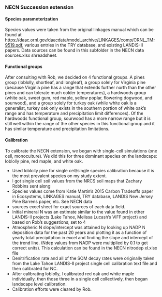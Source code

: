 ### NECN Succession extension

#### Species parameterization
Species values were taken from the original linkages manual which can be found at https://daac.ornl.gov/daacdata/model_archive/LINKAGES/comp/ORNL_TM-9519.pdf, various entries in 
the TRY database, and existing LANDIS-II papers. Data sources can be found in this subfolder in the NECN data sources.xlsx shreadsheet.

#### Functional groups
After consulting with Rob, we decided on 4 functional groups. A pines group (loblolly, shortleaf, and longleaf), a group solely for Virginia pine (because Virginia pine has a 
range that extends further north than the other pines and can tolerate much colder temperatures), a hardwoods group (white oak, sweet gum, red maple, yellow poplar, flowering 
dogwood, and sourwood), and a group solely for turkey oak (while white oak is a generalist, turkey oak only exists in the southern portion of white oak’s range and has temperature 
and precipitation limit differences). Of the hardwoods functional group, sourwood has a more narrow range but it is still well within the range of the other 
species in this functional group and it has similar temperature and precipitation limitations.

#### Calibration
To calibrate the NECN extension, we began with single-cell simulations (one cell, monoculture). We did this for three dominant species on the landscape: loblolly pine, red maple, and white oak. 
* Used loblolly pine for single cell/single species calibration because it is the most prevalent species on my study extent.
* I got single cell soil values from the NRCS soil maps that Zachary Robbins sent along
* Species values come from Katie Martin’s 2015 Carbon Tradeoffs paper in Ecosystems, LINKAGES manual, TRY database, LANDIS New Jersey Pine Barrens paper, etc. See NECN data 
* sources excel sheet for exact sources of each data field.
* Initial mineral N was an estimate similar to the value found in other LANDIS-II projects (Lake Tahoe, Melissa Lucash’s VIFF project) and based on Rob’s suggestions; set to 4
* Atmospheric N slope/intercept was attained by looking up NADP N deposition data for the past 20 years and plotting it as a function of yearly total precipitation in excel and 
finding the slope and intercept of the trend line. (Ndep values from NADP were multiplied by 0.1 to get correct units). This calculation can be found in the NECN nitrodep xl.xlsx 
file
* Denitrification rate and all of the SOM decay rates were originally taken from the Lake Tahoe LANDIS-II project single cell calibration text file and then calibrated for NC.
* After calibrating loblolly, I calibrated red oak and white maple individually, then those three in a single cell collectively, then began landscape level calibration. 
* Calibration efforts were cleared by Rob.
